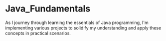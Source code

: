 # Java_Fundamentals
As I journey through learning the essentials of Java programming, I'm implementing various projects to solidify my understanding and apply these concepts in practical scenarios.
